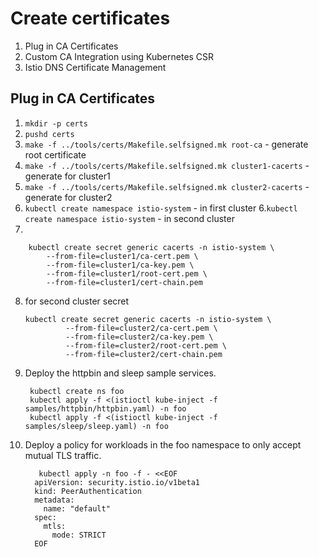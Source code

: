 

# Create certificates

1. Plug in CA Certificates
2. Custom CA Integration using Kubernetes CSR
3. Istio DNS Certificate Management

## Plug in CA Certificates

1. ``mkdir -p certs``
1. ``pushd certs``
2. ``make -f ../tools/certs/Makefile.selfsigned.mk root-ca`` - generate root certificate
3. ``make -f ../tools/certs/Makefile.selfsigned.mk cluster1-cacerts`` - generate for cluster1
4. ``make -f ../tools/certs/Makefile.selfsigned.mk cluster2-cacerts`` - generate for cluster2
5. ``kubectl create namespace istio-system`` - in first cluster
6.``kubectl create namespace istio-system`` - in second cluster
7. 
 
        kubectl create secret generic cacerts -n istio-system \
            --from-file=cluster1/ca-cert.pem \
            --from-file=cluster1/ca-key.pem \
            --from-file=cluster1/root-cert.pem \
            --from-file=cluster1/cert-chain.pem
            
  8. for second cluster secret


         kubectl create secret generic cacerts -n istio-system \
                  --from-file=cluster2/ca-cert.pem \
                  --from-file=cluster2/ca-key.pem \
                  --from-file=cluster2/root-cert.pem \
                  --from-file=cluster2/cert-chain.pem
                  
 9. Deploy the httpbin and sleep sample services.

         kubectl create ns foo
         kubectl apply -f <(istioctl kube-inject -f samples/httpbin/httpbin.yaml) -n foo
         kubectl apply -f <(istioctl kube-inject -f samples/sleep/sleep.yaml) -n foo

10. Deploy a policy for workloads in the foo namespace to only accept mutual TLS traffic.

           kubectl apply -n foo -f - <<EOF
          apiVersion: security.istio.io/v1beta1
          kind: PeerAuthentication
          metadata:
            name: "default"
          spec:
            mtls:
              mode: STRICT
          EOF

                 
